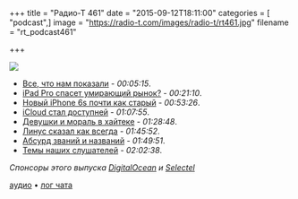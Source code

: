+++
title = "Радио-Т 461"
date = "2015-09-12T18:11:00"
categories = [ "podcast",]
image = "https://radio-t.com/images/radio-t/rt461.jpg"
filename = "rt_podcast461"

+++

![](https://radio-t.com/images/radio-t/rt461.jpg)

- [Все, что нам показали](http://thenextweb.com/apple/2015/09/09/everything-apple-announced-at-its-september-2015-event/) - *00:05:15*.
- [iPad Pro спасет умирающий рынок?](http://fortune.com/2015/09/11/ipad-pro-revive-tablet-market/) - *00:21:10*.
- [Новый iPhone 6s почти как старый](http://social.techcrunch.com/2015/09/09/apple-introduces-the-iphone-6s-and-iphone-6s-plus/) - *00:53:26*.
- [iCloud стал доступней](http://www.soyacincau.com/2015/09/11/icloud-revises-its-pricing-to-be-more-affordable-but-how-does-it-stack-up-to-the-rest/) - *01:07:55*.
- [Девушки и мораль в хайтеке](http://www.thedailybeast.com/articles/2015/09/11/tech-company-hires-pretty-girls-to-boost-morale.html) - *01:28:48*.
- [Линус сказал как всегда](http://www.itworld.com/article/2983241/linux/linus-torvalds-rants-about-new-programming-interfaces.html) - *01:45:52*.
- [Абсурд званий и названий](https://medium.com/@sethington/the-absurdity-of-titles-b44bbdb365b0) - *01:49:51*.
- [Темы наших слушателей](https://radio-t.com/p/2015/09/08/prep-461/) - *02:02:38*.

_Спонсоры этого выпуска [DigitalOcean](https://do.co/radiot) и [Selectel](https://selectel.ru/services/vpc/)_

[аудио](https://cdn.radio-t.com/rt_podcast461.mp3) • [лог чата](http://chat.radio-t.com/logs/radio-t-461.html)
<audio src="https://cdn.radio-t.com/rt_podcast461.mp3" preload="none"></audio>
